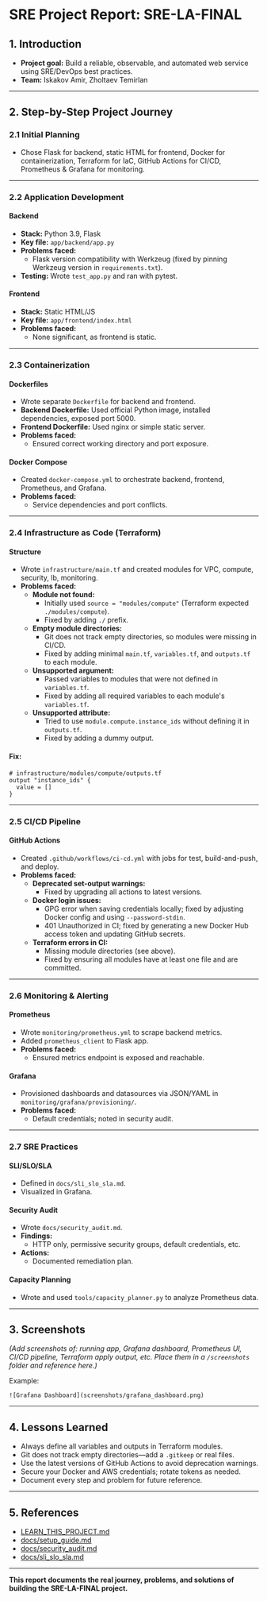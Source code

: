 # SRE Project Report: SRE-LA-FINAL

## 1. Introduction
- **Project goal:** Build a reliable, observable, and automated web service using SRE/DevOps best practices.
- **Team:** Iskakov Amir, Zholtaev Temirlan

---

## 2. Step-by-Step Project Journey

### 2.1 Initial Planning
- Chose Flask for backend, static HTML for frontend, Docker for containerization, Terraform for IaC, GitHub Actions for CI/CD, Prometheus & Grafana for monitoring.

---

### 2.2 Application Development

#### Backend
- **Stack:** Python 3.9, Flask
- **Key file:** `app/backend/app.py`
- **Problems faced:**
  - Flask version compatibility with Werkzeug (fixed by pinning Werkzeug version in `requirements.txt`).
- **Testing:** Wrote `test_app.py` and ran with pytest.

#### Frontend
- **Stack:** Static HTML/JS
- **Key file:** `app/frontend/index.html`
- **Problems faced:**
  - None significant, as frontend is static.

---

### 2.3 Containerization

#### Dockerfiles
- Wrote separate `Dockerfile` for backend and frontend.
- **Backend Dockerfile:** Used official Python image, installed dependencies, exposed port 5000.
- **Frontend Dockerfile:** Used nginx or simple static server.
- **Problems faced:**
  - Ensured correct working directory and port exposure.

#### Docker Compose
- Created `docker-compose.yml` to orchestrate backend, frontend, Prometheus, and Grafana.
- **Problems faced:**
  - Service dependencies and port conflicts.

---

### 2.4 Infrastructure as Code (Terraform)

#### Structure
- Wrote `infrastructure/main.tf` and created modules for VPC, compute, security, lb, monitoring.
- **Problems faced:**
  - **Module not found:**
    - Initially used `source = "modules/compute"` (Terraform expected `./modules/compute`).
    - Fixed by adding `./` prefix.
  - **Empty module directories:**
    - Git does not track empty directories, so modules were missing in CI/CD.
    - Fixed by adding minimal `main.tf`, `variables.tf`, and `outputs.tf` to each module.
  - **Unsupported argument:**
    - Passed variables to modules that were not defined in `variables.tf`.
    - Fixed by adding all required variables to each module's `variables.tf`.
  - **Unsupported attribute:**
    - Tried to use `module.compute.instance_ids` without defining it in `outputs.tf`.
    - Fixed by adding a dummy output.

#### Fix:
```hcl
# infrastructure/modules/compute/outputs.tf
output "instance_ids" {
  value = []
}
```

---

### 2.5 CI/CD Pipeline

#### GitHub Actions
- Created `.github/workflows/ci-cd.yml` with jobs for test, build-and-push, and deploy.
- **Problems faced:**
  - **Deprecated set-output warnings:**
    - Fixed by upgrading all actions to latest versions.
  - **Docker login issues:**
    - GPG error when saving credentials locally; fixed by adjusting Docker config and using `--password-stdin`.
    - 401 Unauthorized in CI; fixed by generating a new Docker Hub access token and updating GitHub secrets.
  - **Terraform errors in CI:**
    - Missing module directories (see above).
    - Fixed by ensuring all modules have at least one file and are committed.

---

### 2.6 Monitoring & Alerting

#### Prometheus
- Wrote `monitoring/prometheus.yml` to scrape backend metrics.
- Added `prometheus_client` to Flask app.
- **Problems faced:**
  - Ensured metrics endpoint is exposed and reachable.

#### Grafana
- Provisioned dashboards and datasources via JSON/YAML in `monitoring/grafana/provisioning/`.
- **Problems faced:**
  - Default credentials; noted in security audit.

---

### 2.7 SRE Practices

#### SLI/SLO/SLA
- Defined in `docs/sli_slo_sla.md`.
- Visualized in Grafana.

#### Security Audit
- Wrote `docs/security_audit.md`.
- **Findings:**
  - HTTP only, permissive security groups, default credentials, etc.
- **Actions:**
  - Documented remediation plan.

#### Capacity Planning
- Wrote and used `tools/capacity_planner.py` to analyze Prometheus data.

---

## 3. Screenshots

*(Add screenshots of: running app, Grafana dashboard, Prometheus UI, CI/CD pipeline, Terraform apply output, etc. Place them in a `/screenshots` folder and reference here.)*

Example:
```
![Grafana Dashboard](screenshots/grafana_dashboard.png)
```

---

## 4. Lessons Learned

- Always define all variables and outputs in Terraform modules.
- Git does not track empty directories—add a `.gitkeep` or real files.
- Use the latest versions of GitHub Actions to avoid deprecation warnings.
- Secure your Docker and AWS credentials; rotate tokens as needed.
- Document every step and problem for future reference.

---

## 5. References

- [LEARN_THIS_PROJECT.md](LEARN_THIS_PROJECT.md)
- [docs/setup_guide.md](docs/setup_guide.md)
- [docs/security_audit.md](docs/security_audit.md)
- [docs/sli_slo_sla.md](docs/sli_slo_sla.md)

---

**This report documents the real journey, problems, and solutions of building the SRE-LA-FINAL project.** 